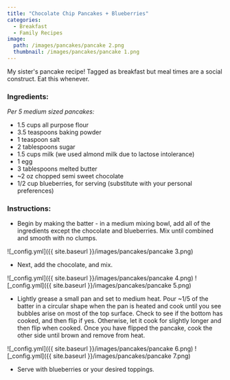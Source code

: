 ```yaml
---
title: "Chocolate Chip Pancakes + Blueberries"
categories:
  - Breakfast
  - Family Recipes
image:
  path: /images/pancakes/pancake 2.png
  thumbnail: /images/pancakes/pancake 1.png
---
```


My sister's pancake recipe! Tagged as breakfast but meal times are a social construct. Eat this whenever.


### Ingredients:

_Per 5 medium sized pancakes:_

* 1.5 cups all purpose flour
* 3.5 teaspoons baking powder
* 1 teaspoon salt
* 2 tablespoons sugar
* 1.5 cups milk (we used almond milk due to lactose intolerance)
* 1 egg 
* 3 tablespoons melted butter
* ~2 oz chopped semi sweet chocolate
* 1/2 cup blueberries, for serving (substitute with your personal preferences)

### Instructions:

* Begin by making the batter - in a medium mixing bowl, add all of the ingredients except the chocolate and blueberries. Mix until combined and smooth with no clumps.

![_config.yml]({{ site.baseurl }}/images/pancakes/pancake 3.png)

* Next, add the chocolate, and mix.

![_config.yml]({{ site.baseurl }}/images/pancakes/pancake 4.png)
![_config.yml]({{ site.baseurl }}/images/pancakes/pancake 5.png)

* Lightly grease a small pan and set to medium heat. Pour ~1/5 of the batter in a circular shape when the pan is heated and cook until you see bubbles arise on most of the top surface. Check to see if the bottom has cooked, and then flip if yes. Otherwise, let it cook for slightly longer and then flip when cooked. Once you have flipped the pancake, cook the other side until brown and remove from heat.

![_config.yml]({{ site.baseurl }}/images/pancakes/pancake 6.png)
![_config.yml]({{ site.baseurl }}/images/pancakes/pancake 7.png)

* Serve with blueberries or your desired toppings.


